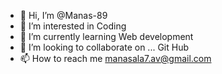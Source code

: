 - 👋 Hi, I’m @Manas-89
- 👀 I’m interested in Coding
- 🌱 I’m currently learning Web development 
- 💞️ I’m looking to collaborate on ... Git Hub
- 📫 How to reach me manasala7.av@gmail.com

<!---
Manas-89/Manas-89 is a ✨ special ✨ repository because its `README.md` (this file) appears on your GitHub profile.
You can click the Preview link to take a look at your changes.
--->

